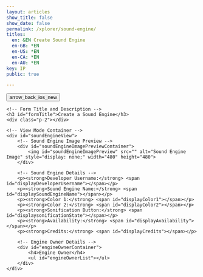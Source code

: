 ```yaml
---
layout: articles
show_title: false
show_date: false
permalink: /xplorer/sound-engine/
titles:
  en: &EN Create Sound Engine
  en-GB: *EN
  en-US: *EN
  en-CA: *EN
  en-AU: *EN
key: IP
public: true

---
```


<!-- Sound Engine Form Container -->
<div class="form-container">
    <!-- Back Button -->
    <div class="button-container">
        <div class="back-button-container">
            <a href="/voyage" title="Back to Voyage">
                <button id="backButton" class="btn button--outline-primary button--circle">
                    <span class="material-symbols-outlined">arrow_back_ios_new</span>
                </button>
            </a>
        </div>
    </div>

    <!-- Form Title and Description -->
    <h3 id="formTitle">Create a Sound Engine</h3>
    <div class="p-2"></div>

    <!-- View Mode Container -->
    <div id="soundEngineView">
        <!-- Sound Engine Image Preview -->
        <div id="soundEngineImagePreviewContainer">
            <img id="soundEngineImagePreview" src="" alt="Sound Engine Image" style="display: none;" width="480" height="480">
        </div>

        <!-- Sound Engine Details -->
        <p><strong>Developer Username:</strong> <span id="displayDeveloperUsername"></span></p>
        <p><strong>Sound Engine Name:</strong> <span id="displaySoundEngineName"></span></p>
        <p><strong>Color 1:</strong> <span id="displayColor1"></span></p>
        <p><strong>Color 2:</strong> <span id="displayColor2"></span></p>
        <p><strong>Sonification Button:</strong> <span id="displaysonificationState"></span></p>
        <p><strong>Availability:</strong> <span id="displayAvailability"></span></p>
        <p><strong>Credits:</strong> <span id="displayCredits"></span></p>

        <!-- Engine Owner Details -->
        <div id="engineOwnerContainer">
            <h4>Engine Owner</h4>
            <ul id="engineOwnerList"></ul>
        </div>
    </div>
</div>
<div id="toastContainer" class="toast-container"></div>

<script>
document.addEventListener('DOMContentLoaded', function() {
    const userId = localStorage.getItem('userId'); 
    const urlParams = new URLSearchParams(window.location.search);
    const engineId = urlParams.get('engineId'); // Retrieve engineId from the URL

    const formTitle = document.getElementById('formTitle');
    const soundEngineView = document.getElementById('soundEngineView');
    const soundEngineImagePreview = document.getElementById('soundEngineImagePreview');
    const engineOwnerList = document.getElementById('engineOwnerList');

    // Check if engineId is present in the URL
    if (engineId) {
        formTitle.innerText = 'Sound Engine Details';
        loadSoundEngineDetails(engineId);
    } else {
        showToast('Sound Engine ID not provided in the URL.', 'error');
    }

function loadSoundEngineDetails(soundEngineId) {
    const userId = localStorage.getItem('userId'); // Retrieve the logged-in user's ID

    fetch(`https://api.plantasia.space/api/soundEngines/${soundEngineId}`)
        .then(response => {
            console.log('Response status:', response.status);
            return response.json();
        })
        .then(data => {
            console.log('Received data:', data);

            if (data.success && data.soundEngine) {
                const soundEngine = data.soundEngine;
                console.log('Sound engine data is available:', soundEngine);

                // Check if the sound engine is public or if the current user is the owner
                if (soundEngine.isPublic || soundEngine.ownerId === userId) {
                    populateViewMode(soundEngine);
                    showOwnerDetails(soundEngine.ownerDetails);
                } else {
                    console.log('Sound engine is not public and user is not the owner. Redirecting to /voyage.');
                    showToast('This sound engine is private.', 'error');
                    setTimeout(() => {
                        window.location.href = '/voyage';
                    }, 2000);
                }
            } else {
                console.log('Failed to load sound engine details.');
                showToast(data.message || 'Failed to load sound engine details.', 'error');
                setTimeout(() => {
                    window.location.href = '/voyage';
                }, 2000);
            }
        })
        .catch(error => {
            console.error('Error loading sound engine details:', error);
            showToast('An error occurred while loading sound engine details.', 'error');
            setTimeout(() => {
                window.location.href = '/voyage';
            }, 2000);
        });
}


    function populateViewMode(soundEngine) {
        document.getElementById('displayDeveloperUsername').innerText = soundEngine.developerUsername;
        document.getElementById('displaySoundEngineName').innerText = soundEngine.soundEngineName;
        document.getElementById('displayColor1').innerText = soundEngine.color1;
        document.getElementById('displayColor2').innerText = soundEngine.color2;
        document.getElementById('displaysonificationState').innerText = soundEngine.sonificationState ? 'Enabled' : 'Disabled';
        document.getElementById('displayAvailability').innerText = soundEngine.isPublic ? 'Public' : 'Private';
        document.getElementById('displayCredits').innerText = soundEngine.credits || 'No credits provided';

        if (soundEngine.soundEngineImage) {
            soundEngineImagePreview.src = `https://api.plantasia.space${encodeURI(soundEngine.soundEngineImage)}`;
            soundEngineImagePreview.style.display = 'block';
        } else {
            soundEngineImagePreview.style.display = 'none';
        }
    }

    function showOwnerDetails(ownerDetails) {
        if (ownerDetails) {
            engineOwnerList.innerHTML = `
                <li class="user-list-item">
                    <div class="user-profile-pic">
                        <img src="https://api.plantasia.space${ownerDetails.profileImage || '/https://api.plantasia.space/uploads/default/default-profile.jpg'}" alt="${ownerDetails.username}">
                    </div>
                    <div class="user-details">
                        <div class="user-display-name">${ownerDetails.displayName || 'Unknown'}</div>
                        <div class="user-username">
                            <a href="/xplorer/?username=${ownerDetails.username}" target="_self">@${ownerDetails.username || 'Unknown'}</a>
                        </div>
                    </div>
                </li>`;
        } else {
            engineOwnerList.innerHTML = '<li>No owner details available.</li>';
        }
    }

    // Toast function for showing messages
function showToast(message, type = 'success') {
    const toastContainer = document.getElementById('toastContainer');
    if (!toastContainer) {
        console.error('Toast container element not found');
        return; // Exit the function if the toast container is missing
    }

    const toast = document.createElement('div');
    const toastId = `toast_${Date.now()}`;
    toast.classList.add('toast');
    toast.setAttribute('id', toastId);
    if (type === 'success') {
        toast.classList.add('success');
    } else if (type === 'error') {
        toast.classList.add('error');
    }
    toast.textContent = message;
    toastContainer.appendChild(toast);

    setTimeout(() => {
        toast.classList.add('show');
    }, 100);

    setTimeout(() => {
        toast.classList.remove('show');
        setTimeout(() => {
            const toastElem = document.getElementById(toastId);
            if (toastElem) {
                toastElem.remove();
            }
        }, 500);
    }, 3000);
}

});
</script>
